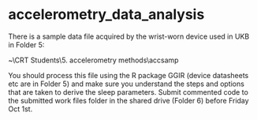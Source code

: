 # accelerometry_data_analysis

There is a sample data file acquired by the wrist-worn device used in UKB in Folder 5: 

~\CRT Students\5. accelerometry methods\accsamp 

You should process this file using the R package GGIR (device datasheets etc are in Folder 5) and make sure you understand the steps and options that are taken to derive the sleep parameters.  Submit commented code to the submitted work files folder in the shared drive (Folder 6) before Friday Oct 1st. 
